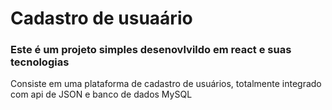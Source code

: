<h1>Cadastro de usuaário</h1>

<h3>Este é um projeto simples desenovlvildo em react e suas tecnologias</h3>
<p>Consiste em uma plataforma de cadastro de usuários, totalmente integrado com api de JSON e banco de dados MySQL</p>